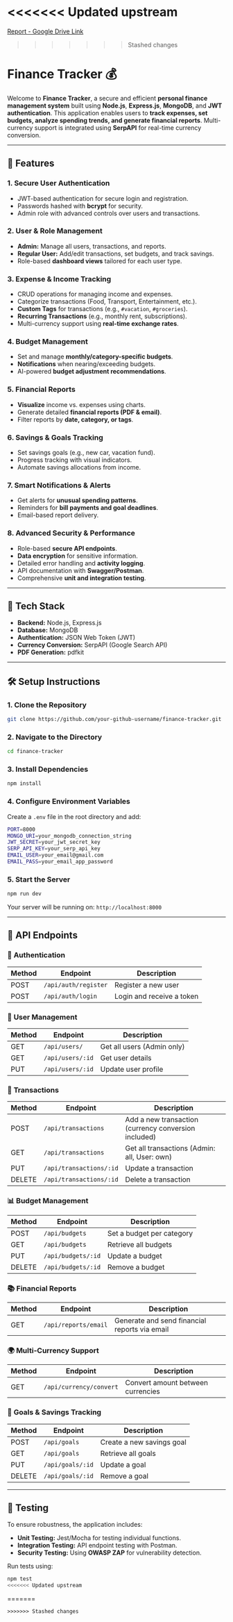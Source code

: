 <<<<<<< Updated upstream
=======
[Report - Google Drive Link](https://drive.google.com/file/d/1CZw34n3LGe1XIEQT1Zw590_FLE3jz0OR/view?usp=sharing)

>>>>>>> Stashed changes
# Finance Tracker 💰

Welcome to **Finance Tracker**, a secure and efficient **personal finance management system** built using **Node.js**, **Express.js**, **MongoDB**, and **JWT authentication**. This application enables users to **track expenses, set budgets, analyze spending trends, and generate financial reports**. Multi-currency support is integrated using **SerpAPI** for real-time currency conversion.

---
## 🚀 Features
### **1. Secure User Authentication**
- JWT-based authentication for secure login and registration.
- Passwords hashed with **bcrypt** for security.
- Admin role with advanced controls over users and transactions.

### **2. User & Role Management**
- **Admin:** Manage all users, transactions, and reports.
- **Regular User:** Add/edit transactions, set budgets, and track savings.
- Role-based **dashboard views** tailored for each user type.

### **3. Expense & Income Tracking**
- CRUD operations for managing income and expenses.
- Categorize transactions (Food, Transport, Entertainment, etc.).
- **Custom Tags** for transactions (e.g., `#vacation`, `#groceries`).
- **Recurring Transactions** (e.g., monthly rent, subscriptions).
- Multi-currency support using **real-time exchange rates**.

### **4. Budget Management**
- Set and manage **monthly/category-specific budgets**.
- **Notifications** when nearing/exceeding budgets.
- AI-powered **budget adjustment recommendations**.

### **5. Financial Reports**
- **Visualize** income vs. expenses using charts.
- Generate detailed **financial reports (PDF & email)**.
- Filter reports by **date, category, or tags**.

### **6. Savings & Goals Tracking**
- Set savings goals (e.g., new car, vacation fund).
- Progress tracking with visual indicators.
- Automate savings allocations from income.

### **7. Smart Notifications & Alerts**
- Get alerts for **unusual spending patterns**.
- Reminders for **bill payments and goal deadlines**.
- Email-based report delivery.

### **8. Advanced Security & Performance**
- Role-based **secure API endpoints**.
- **Data encryption** for sensitive information.
- Detailed error handling and **activity logging**.
- API documentation with **Swagger/Postman**.
- Comprehensive **unit and integration testing**.

---
## 🌟 Tech Stack
- **Backend:** Node.js, Express.js
- **Database:** MongoDB
- **Authentication:** JSON Web Token (JWT)
- **Currency Conversion:** SerpAPI (Google Search API)
- **PDF Generation:** pdfkit

---
## 🛠️ Setup Instructions
### **1. Clone the Repository**
```bash
git clone https://github.com/your-github-username/finance-tracker.git
```

### **2. Navigate to the Directory**
```bash
cd finance-tracker
```

### **3. Install Dependencies**
```bash
npm install
```

### **4. Configure Environment Variables**
Create a `.env` file in the root directory and add:
```bash
PORT=8000
MONGO_URI=your_mongodb_connection_string
JWT_SECRET=your_jwt_secret_key
SERP_API_KEY=your_serp_api_key
EMAIL_USER=your_email@gmail.com
EMAIL_PASS=your_email_app_password
```

### **5. Start the Server**
```bash
npm run dev
```
Your server will be running on: `http://localhost:8000`

---
## 📂 API Endpoints
### 🔐 **Authentication**
| Method | Endpoint | Description |
|--------|----------|-------------|
| POST | `/api/auth/register` | Register a new user |
| POST | `/api/auth/login` | Login and receive a token |

### 👤 **User Management**
| Method | Endpoint | Description |
|--------|----------|-------------|
| GET | `/api/users/` | Get all users (Admin only) |
| GET | `/api/users/:id` | Get user details |
| PUT | `/api/users/:id` | Update user profile |

### 💸 **Transactions**
| Method | Endpoint | Description |
|--------|----------|-------------|
| POST | `/api/transactions` | Add a new transaction (currency conversion included) |
| GET | `/api/transactions` | Get all transactions (Admin: all, User: own) |
| PUT | `/api/transactions/:id` | Update a transaction |
| DELETE | `/api/transactions/:id` | Delete a transaction |

### 📊 **Budget Management**
| Method | Endpoint | Description |
|--------|----------|-------------|
| POST | `/api/budgets` | Set a budget per category |
| GET | `/api/budgets` | Retrieve all budgets |
| PUT | `/api/budgets/:id` | Update a budget |
| DELETE | `/api/budgets/:id` | Remove a budget |

### 📚 **Financial Reports**
| Method | Endpoint | Description |
|--------|----------|-------------|
| GET | `/api/reports/email` | Generate and send financial reports via email |

### 🌍 **Multi-Currency Support**
| Method | Endpoint | Description |
|--------|----------|-------------|
| GET | `/api/currency/convert` | Convert amount between currencies |

### 💼 **Goals & Savings Tracking**
| Method | Endpoint | Description |
|--------|----------|-------------|
| POST | `/api/goals` | Create a new savings goal |
| GET | `/api/goals` | Retrieve all goals |
| PUT | `/api/goals/:id` | Update a goal |
| DELETE | `/api/goals/:id` | Remove a goal |

---
## 🔧 Testing
To ensure robustness, the application includes:
- **Unit Testing:** Jest/Mocha for testing individual functions.
- **Integration Testing:** API endpoint testing with Postman.
- **Security Testing:** Using **OWASP ZAP** for vulnerability detection.

Run tests using:
```bash
npm test
<<<<<<< Updated upstream
```
=======
```
>>>>>>> Stashed changes
